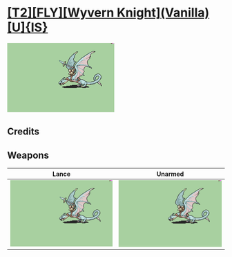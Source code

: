 # [\[T2\]\[FLY\]\[Wyvern Knight\]\(Vanilla\)\[U\]{IS}](./)

<img src="./2.%20Lance/Lance_000.png" alt="[T2][FLY][Wyvern Knight](Vanilla)[U]{IS} standing" />

## Credits



## Weapons


|Lance |Unarmed |
|  :---: | :---: |
| <img alt="Lance animation" src="./2.%20Lance/Lance.gif" /> | <img alt="Unarmed animation" src="./8.%20Unarmed/Unarmed.gif" /> |
